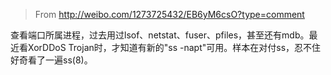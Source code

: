> From http://weibo.com/1273725432/EB6yM6csO?type=comment

查看端口所属进程，过去用过lsof、netstat、fuser、pfiles，甚至还有mdb。最近看XorDDoS Trojan时，才知道有新的"ss -napt"可用。样本在对付ss，忍不住好奇看了一遍ss(8)。 
